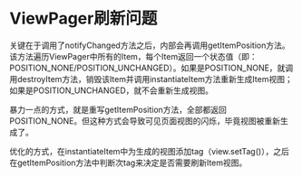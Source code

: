 # ViewPager刷新问题

关键在于调用了notifyChanged方法之后，内部会再调用getItemPosition方法。该方法遍历ViewPager中所有的Item，每个Item返回一个状态值（即：POSITION_NONE/POSITION_UNCHANGED）。如果是POSITION_NONE，就调用destroyItem方法，销毁该Item并调用instantiateItem方法重新生成Item视图；如果是POSITION_UNCHANGED，就不会重新生成视图。

暴力一点的方式，就是重写getItemPosition方法，全部都返回POSITION_NONE。但这种方式会导致可见页面视图的闪烁，毕竟视图被重新生成了。

优化的方式，在instantiateItem中为生成的视图添加tag（view.setTag()），之后在getItemPosition方法中判断次tag来决定是否需要刷新Item视图。